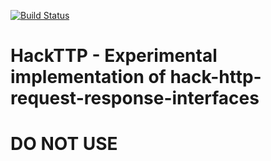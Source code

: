 [![Build Status](https://travis-ci.org/usox/hackttp.svg?branch=master)](https://travis-ci.org/usox/hackttp)

HackTTP - Experimental implementation of hack-http-request-response-interfaces
==============================================================================

# DO NOT USE #

